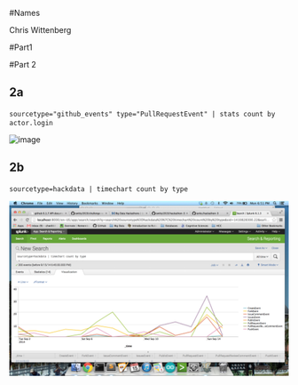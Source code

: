 #Names 

Chris Wittenberg		

#Part1

#Part 2

## 2a

 ```
 sourcetype="github_events" type="PullRequestEvent" | stats count by actor.login
 ```

![image](https://www.dropbox.com/s/fc9skwzrcg9lv9k/Screenshot%202014-09-15%2018.49.40.png?dl=1)

 
 ## 2b
 
 ```
 sourcetype=hackdata | timechart count by type
 ```
 ![image](2b.png?raw=true)
